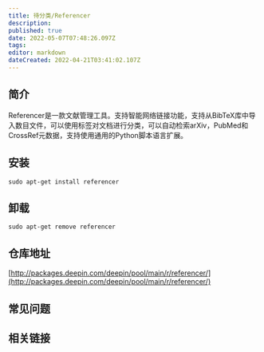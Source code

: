 ```yaml
---
title: 待分类/Referencer
description: 
published: true
date: 2022-05-07T07:48:26.097Z
tags: 
editor: markdown
dateCreated: 2022-04-21T03:41:02.107Z
---
```


## 简介

Referencer是一款文献管理工具。支持智能网络链接功能，支持从BibTeX库中导入数目文件，可以使用标签对文档进行分类，可以自动检索arXiv，PubMed和CrossRef元数据，支持使用通用的Python脚本语言扩展。

## 安装

`sudo apt-get install referencer`

## 卸载

`sudo apt-get remove referencer`

## 仓库地址

[http://packages.deepin.com/deepin/pool/main/r/referencer/](http://packages.deepin.com/deepin/pool/main/r/referencer/)


## 常见问题


## 相关链接